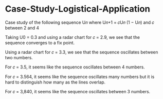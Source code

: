 # Case-Study-Logistical-Application
Case study of the following sequence U𝑛 where  U𝑛+1 = 𝑐U𝑛 (1 − U𝑛) and 𝑐 between 2 and 4

Taking U0 = 0.3 and using a radar chart for 𝑐 = 2.9, we see that the sequence converges to a fix point.

Using a radar chart for 𝑐 = 3.3, we see that the sequence oscillates between two numbers.

For 𝑐 = 3.5, it seems like the sequence oscillates between 4 numbers.

For 𝑐 = 3.564, it seems like the sequence oscillates many numbers but it is hard to distinguish how many as the lines overlap.

For 𝑐 = 3,840, it seems like the sequence oscillates between 3 numbers.
